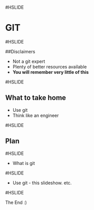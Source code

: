 #HSLIDE

# GIT

#HSLIDE

##Disclaimers

* Not a git expert
* Plenty of better resources available
* **You will remember very little of this**

#HSLIDE

## What to take home

* Use git
* Think like an engineer

#HSLIDE

## Plan


















#HSLIDE
* What is git

#HSLIDE
* Use git - this slideshow. etc.

#HSLIDE

The End :)
